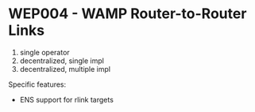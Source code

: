 # WEP004 - WAMP Router-to-Router Links

1. single operator
2. decentralized, single impl
3. decentralized, multiple impl

Specific features:

* ENS support for rlink targets
